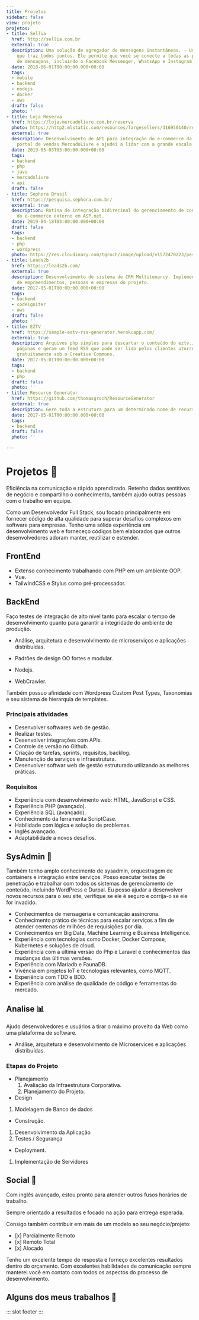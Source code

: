 ```yaml
---
title: Projetos
sidebar: false
view: projeto
projetos:
- title: Sellia
  href: http://sellia.com.br
  external: true
  description: Uma solução de agregador de mensagens instantâneas. - Um aplicativo
    que traz todos juntos. Ele permite que você se conecte a todas as plataformas
    de mensagens, incluindo o Facebook Messenger, WhatsApp e Instagram.
  date: 2018-06-01T00:00:00.000+00:00
  tags:
  - mobile
  - backend
  - nodejs
  - docker
  - aws
  draft: false
  photo: ''
- title: Loja Reserva
  href: https://loja.mercadolivre.com.br/reserva
  photo: https://http2.mlstatic.com/resources/largesellers/316950140/reserva/background201805090525.jpg
  external: true
  description: Desenvolvimento de API para integração do e-commerce da Reserva para
    portal de vendas MercadoLivre e ajudei a lidar com a grande escala de usuários.
  date: 2019-05-03T03:00:00.000+00:00
  tags:
  - backend
  - php
  - java
  - mercadolivre
  - api
  draft: false
- title: Sephora Brasil
  href: https://pesquisa.sephora.com.br/
  external: true
  description: Rotina de integração bidirecinal do gerenciamento de conteúdo com produtos
    do e-commerce externo em ASP.net.
  date: 2019-04-18T03:00:00.000+00:00
  draft: false
  tags:
  - backend
  - php
  - wordpress
  photo: https://res.cloudinary.com/tgroch/image/upload/v1572470223/pesquisa-sephora-brasil_wte65i.png
- title: Leads2b
  href: https://leads2b.com/
  external: true
  description: Desenvolvimento de sistema de CRM Multitenancy. Implementação de gerenciador
    de empreendimentos, pessoas e empresas do projeto.
  date: 2017-05-01T00:00:00.000+00:00
  tags:
  - backend
  - codeigniter
  - aws
  draft: false
  photo: ''
- title: EZTV
  href: https://sample-eztv-rss-generator.herokuapp.com/
  external: true
  description: Arquivos php simples para descartar o conteúdo do eztv.it mostram as
    páginas e geram um feed RSS que pode ser lido pelos clientes utorrent e liberado
    gratuitamente sob o Creative Commons.
  date: 2017-05-01T00:00:00.000+00:00
  tags:
  - backend
  - php
  draft: false
  photo: ''
- title: Resource Generator
  href: https://github.com/thomasgroch/ResourceGenerator
  external: true
  description: Gere toda a estrutura para um determinado nome de recurso.
  date: 2017-05-01T00:00:00.000+00:00
  tags:
  - backend
  draft: false
  photo: ''

---
```

# Projetos 📑

Eficiência na comunicação e rápido aprendizado. 
Retenho dados sentitivos de negócio e compartilho o conhecimento, também ajudo outras pessoas com o trabalho em equipe.

Como um Desenvolvedor Full Stack, sou focado principalmente em fornecer código de alta qualidade para superar desafios complexos em software para empresas. Tenho uma sólida experiência em desenvolvimento web e forneceço códigos bem elaborados que outros desenvolvedores adoram manter, reutilizar e estender.

## FrontEnd 

* Extenso conhecimento trabalhando com PHP em um ambiente OOP.
* Vue.
* TailwindCSS e Stylus como pré-processador.

## BackEnd

Faço testes de integração de alto nivel tanto para escalar o tempo de desenvolvimento quanto para garantir a integridade do ambiente de produção.

* Análise, arquitetura e desenvolvimento de microserviços e aplicações distribuídas.

* Padrões de design OO fortes e modular.

- Nodejs.

- WebCrawler.

Também possuo afinidade com Wordpress Custom Post Types, Taxonomias e seu sistema de hierarquia de templates.

### Principais atividades 

* Desenvolver softwares web de gestão.
* Realizar testes.
* Desenvolver integrações com APIs.
* Controle de versão no Github.
* Criação de tarefas, sprints, requisitos, backlog.
* Manutenção de serviços e infraestrutura.
* Desenvolver softwar web de gestão estruturado utilizando as melhores práticas.

### Requisitos

* Experiência com desenvolvimento web: HTML, JavaScript e CSS.
* Experiência PHP (avançado).
* Experiência SQL (avançado).
* Conhecimento da ferramenta ScriptCase.
* Habilidade com lógica e solução de problemas.
* Inglês avançado.
* Adaptabilidade a novos desafios.

## SysAdmin 🔐

Também tenho amplo conhecimento de sysadmin, orquestragem de containers e integração entre serviços. Posso executar testes de penetração e trabalhar com todos os sistemas de gerenciamento de conteúdo, incluindo WordPress e Durpal. Eu posso ajudar a desenvolver novos recursos para o seu site, verifique se ele é seguro e corrija-o se ele for invadido.

* Conhecimentos de mensageria e comunicação assíncrona.
* Conhecimento prático de técnicas para escalar serviços a fim de atender centenas de milhões de requisições por dia.
* Conhecimentos em Big Data, Machine Learning e Business Intelligence.
* Experiência com tecnologias como Docker, Docker Compose, Kubernetes e soluções de cloud.
* Experiência com a última versão do Php e Laravel e conhecimentos das mudanças das últimas versões.
* Experiência com Mariadb e FaunaDB.
* Vivência em projetos IoT e tecnologias relevantes, como MQTT.
* Experiência com TDD e BDD.
* Experiência com análise de qualidade de código e ferramentas do mercado.

## Analise 📊

Ajudo desenvolvedores e usuários a tirar o máximo proveito da Web como uma plataforma de software.

* Análise, arquitetura e desenvolvimento de Microservices e aplicações distribuídas.

### Etapas do Projeto

* Planejamento
  1. Avaliação da Infraestrutura Corporativa.
  2. Planejamento do Projeto.
* Design

1. Modelagem de Banco de dados

* Construção.

1. Desenvolvimento da Aplicação
2. Testes / Segurança

* Deployment.

1. Implementação de Servidores

## Social 👥

 Com inglês avançado, estou pronto para atender outros fusos horários de trabalho.
</br>

Sempre orientado a resultados e focado na ação para entrega esperada.

Consigo também contribuir em mais de um modelo ao seu negócio/projeto:
* \[x\] Parcialmente Remoto
* \[x\] Remoto Total
* \[x\] Alocado 

Tenho um excelente tempo de resposta e forneço excelentes resultados dentro do orçamento. 
Com excelentes habilidades de comunicação sempre manterei você em contato com todos os aspectos do processo de desenvolvimento.

## Alguns dos meus trabalhos 💼
::: slot footer
<BaseProjeto/>
:::